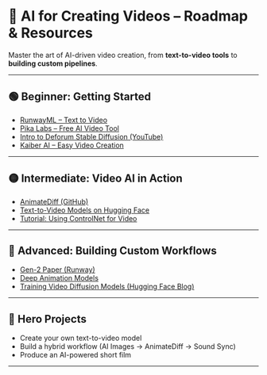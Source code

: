 # 🎥 AI for Creating Videos – Roadmap & Resources  

Master the art of AI-driven video creation, from **text-to-video tools** to **building custom pipelines**.  

---

## 🟢 Beginner: Getting Started  
- [RunwayML – Text to Video](https://runwayml.com/)  
- [Pika Labs – Free AI Video Tool](https://www.pika.art/)  
- [Intro to Deforum Stable Diffusion (YouTube)](https://www.youtube.com/watch?v=a0w4krC2t94)  
- [Kaiber AI – Easy Video Creation](https://www.kaiber.ai/)  

---

## 🟡 Intermediate: Video AI in Action  
- [AnimateDiff (GitHub)](https://github.com/guoyww/AnimateDiff)  
- [Text-to-Video Models on Hugging Face](https://huggingface.co/models?pipeline_tag=text-to-video)  
- [Tutorial: Using ControlNet for Video](https://www.youtube.com/watch?v=9k9aZmW1W1g)  

---

## 🔴 Advanced: Building Custom Workflows  
- [Gen-2 Paper (Runway)](https://research.runwayml.com/gen2)  
- [Deep Animation Models](https://arxiv.org/abs/2304.08818)  
- [Training Video Diffusion Models (Hugging Face Blog)](https://huggingface.co/blog/video-diffusion)  

---

## 🦸 Hero Projects  
- Create your own text-to-video model  
- Build a hybrid workflow (AI Images → AnimateDiff → Sound Sync)  
- Produce an AI-powered short film  

---
